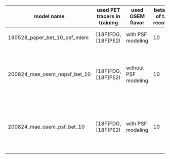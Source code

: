 | model name                  | used PET tracers in training | used OSEM flavor     | beta parameter of target MAP reconstructions | loss function | comment                                                                            |
|-----------------------------|------------------------------|----------------------|----------------------------------------------|---------------|------------------------------------------------------------------------------------|
|190528_paper_bet_10_psf_mlem | [18F]FDG, [18F]PE2I          | with    PSF modeling | 10                                           | MSE           | model used in publication                                                          |
|200824_mae_osem_nopsf_bet_10 | [18F]FDG, [18F]PE2I          | without PSF modeling | 10                                           | MAE           | similar to publication model, but trained with MAE and slightly better performance |
|200824_mae_osem_psf_bet_10   | [18F]FDG, [18F]PE2I          | with    PSF modeling | 10                                           | MAE           | similar to publication model, but trained with MAE and slightly better performance |
